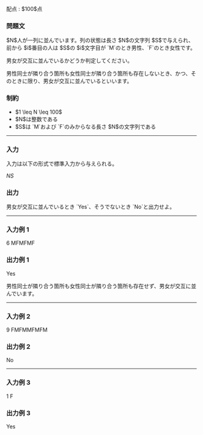 
<div>

<span>

<span>

<p>
配点 : $100$点
</p>

<div>

<section>

### **問題文**

<p>
$N$人が一列に並んでいます。列の状態は長さ $N$の文字列 $S$で与えられ、前から $i$番目の人は $S$の $i$文字目が `M`のとき男性、`F`のとき女性です。
</p>

<p>
男女が交互に並んでいるかどうか判定してください。
</p>

<p>
男性同士が隣り合う箇所も女性同士が隣り合う箇所も存在しないとき、かつ、そのときに限り、男女が交互に並んでいるといいます。
</p>

</section>

</div>

<div>

<section>

### **制約**

<ul>

<li>
$1 \leq N \leq 100$
</li>

<li>
$N$は整数である
</li>

<li>
$S$は `M`および `F`のみからなる長さ $N$の文字列である
</li>

</ul>

</section>

</div>

---

<div>

<div>

<section>

### **入力**

<p>
入力は以下の形式で標準入力から与えられる。
</p>

<div>

$N$$S$
</div>

</section>

</div>

<div>

<section>

### **出力**

<p>
男女が交互に並んでいるとき `Yes`、そうでないとき `No`と出力せよ。  
</p>

</section>

</div>

</div>

---

<div>

<section>

### **入力例 1**

<div>

6
MFMFMF

</div>

</section>

</div>

<div>

<section>

### **出力例 1**

<div>

Yes

</div>

<p>
男性同士が隣り合う箇所も女性同士が隣り合う箇所も存在せず、男女が交互に並んでいます。
</p>

</section>

</div>

---

<div>

<section>

### **入力例 2**

<div>

9
FMFMMFMFM

</div>

</section>

</div>

<div>

<section>

### **出力例 2**

<div>

No

</div>

</section>

</div>

---

<div>

<section>

### **入力例 3**

<div>

1
F

</div>

</section>

</div>

<div>

<section>

### **出力例 3**

<div>

Yes

</div>

</section>

</div>

</span>

</span>

</div>
